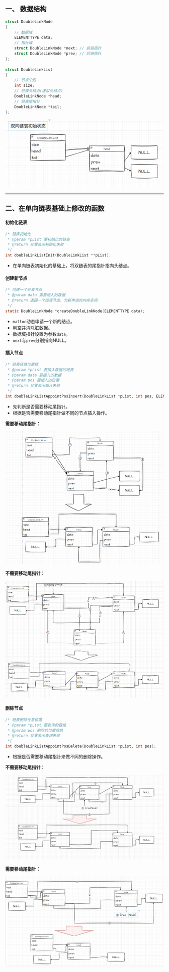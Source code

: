 ## 一、 数据结构

```c
struct DoubleLinkNode
{
    // 数据域
    ELEMENTTYPE data;
    // 指针域
    struct DoubleLinkNode *next; // 前驱指针
    struct DoubleLinkNode *prev; // 后继指针
};

struct DoubleLinkList
{
    // 节点个数
    int size;
    // 链表头结点(虚拟头结点)
    DoubleLinkNode *head;
    // 链表尾指针
    DoubleLinkNode *tail;
};
```

![image-20240204105434757](./assets/image-20240204105434757.png)

------

## 二、在单向链表基础上修改的函数

#### 初始化链表

```c
/* 链表初始化
 * @param *pList 要初始化的链表
 * @return 非零表示初始化失败
 */
int doubleLinkListInit(DoubleLinkList **pList);
```

- 在单向链表初始化的基础上，将双链表的尾指针指向头结点。

#### 创建新节点

```c
/* 创建一个链表节点
 * @param data 需要插入的数据
 * @return 返回一个链表节点，为新申请的内存空间
 */
static DoubleLinkNode *createDoubleLinkNode(ELEMENTTYPE data);
```

- `malloc`动态申请一个新的结点。
- 判空并清除脏数据。
- 数据域指针设置为参数`data`。
- `next`与`prev`分别指向NULL。

#### 插入节点

```c
/* 链表任意位置插
 * @param *pList 要插入数据的链表
 * @param data 要插入的数据
 * @param pos 要插入的位置
 * @return 非零表示插入失败
 */
int doubleLinkListAppointPosInsert(DoubleLinkList *pList, int pos, ELEMENTTYPE data);
```

- 先判断是否需要移动尾指针。
- 根据是否需要移动尾指针做不同的节点插入操作。

**需要移动尾指针：**

![image-20240204111446461](./assets/image-20240204111446461.png)

**不需要移动尾指针：**

![image-20240204111500718](./assets/image-20240204111500718.png)

#### 删除节点

```c
/* 链表删除任意位置
 * @param *pList 要查询的数组
 * @param pos 删除的位置信息
 * @return 非零表示查询失败
 */
int doubleLinkListAppointPosDelete(DoubleLinkList *pList, int pos);
```

- 根据是否需要移动尾指针来做不同的删除操作。

**不需要移动尾指针：**

![image-20240204112117802](./assets/image-20240204112117802.png)

**需要移动尾指针：**

![image-20240204112636060](./assets/image-20240204112636060.png)























